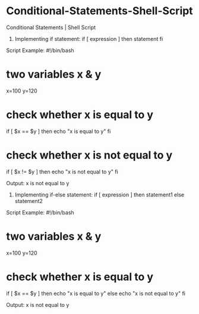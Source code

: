 # Conditional-Statements-Shell-Script
Conditional Statements | Shell Script


1. Implementing if statement:
if [ expression ]
then
   statement
fi

Script Example:
#!/bin/bash
# two variables x & y
x=100
y=120

# check whether x is equal to y
if [ $x == $y ]
then
echo "x is equal to y"
fi

# check whether x is not equal to y
if [ $x != $y ]
then echo "x is not equal to y"
fi

Output: x is not equal to y




1. Implementing if-else statement:
if [ expression ]
then
   statement1
else
   statement2

Script Example:
#!/bin/bash
# two variables x & y
x=100
y=120

# check whether x is equal to y
if [ $x == $y ]
then
echo "x is equal to y"
else
echo "x is not equal to y"
fi

Output: x is not equal to y
